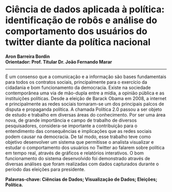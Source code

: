 # Ciência de dados aplicada à política: identificação de robôs e análise do comportamento dos usuários do twitter diante da política nacional
**Aron Barreira Bordin**  
**Orientador: Prof. Titular Dr. João Fernando Marar**
***
É um consenso que a comunicação e a informação são bases fundamentais para todos os contratos sociais, principalmente para o exercício da cidadania e bom funcionamento da democracia. Existe na sociedade contemporânea uma via de mão-dupla entre a mídia, a opinião pública e as instituições políticas. Desde a eleição de Barack Obama em 2008, a internet e principalmente as redes sociais tornaram-se um dos principais palcos de disputa e propaganda política. A chamada Política 2.0 passou a ser objeto de estudo e trabalho em diversas áreas do conhecimento. Por ser uma área nova, de grande importância e campo de trabalho de diversos pesquisadores, considera-se importante a contribuição para o entendimento das consequências e implicações que as redes sociais podem causar na democracia. De tal modo, esse trabalho teve como objetivo desenvolver um sistema que permitisse o analista visualizar e estudar o comportamento dos usuários no Twitter ao falarem sobre política em tempo real, através de gráficos e relatórios interativos. O bom funcionamento do sistema desenvolvido foi demonstrado através de diversas análises que foram realizadas com dados capturados durante o período das eleições para presidente.  

**Palavras-chave: Ciências de Dados; Visualização de Dados; Eleições; Política.**